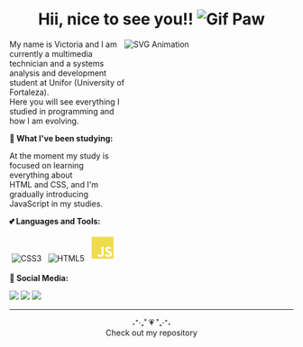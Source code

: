 <link rel="stylesheet" href="style.css" />

<h1 align="center">Hii, nice to see you!! <img src="https://i.ibb.co/KhKNC1g/zc-Xoe8rni-1.gif" alt="Gif Paw" height="32" /></h1>

<img align="right" src="https://user-images.githubusercontent.com/96449803/234378981-1491576d-bb4a-4baf-8095-18093a4458ac.svg" alt="SVG Animation" width="300" height="350">

My name is Victoria and I am currently a multimedia technician and a systems analysis and development student at Unifor (University of Fortaleza).<Br>
Here you will see everything I studied in programming and how I am evolving.


**🌸 What I've been studying:**

At the moment my study is focused on learning everything about <br> HTML and CSS, and I'm gradually introducing JavaScript in my studies.

**💕 Languages and Tools:**

<p>
<img src="https://i.ibb.co/bLF1P6n/css-3.png" alt="CSS3" height="40" style="vertical-align:down; margin:4px"></a>
<img src="https://i.ibb.co/Ch4SDLV/html-1.png" alt="HTML5" height="40" style="vertical-align:down; margin:4px"></a>
<img src="https://raw.githubusercontent.com/devicons/devicon/master/icons/javascript/javascript-plain.svg" alt="JavaScript" height="40" style="vertical-align:down; margin:4px">
</p>

**🎀 Social Media:**

<div> 
  <a href="https://www.instagram.com/victoriamnx/" target="_blank" title="Ir para o Instagram - Go to Instagram"><img src="https://img.shields.io/badge/-Instagram-%23E4405F?style=for-the-badge&logo=instagram&logoColor=white" target="_blank"></a>
 <a href="" target="_blank" title="Ir para o Discord - Go to Discord"><img src="https://img.shields.io/badge/Discord-7289DA?style=for-the-badge&logo=discord&logoColor=white" target="_blank"></a> 
  <a href="https://www.linkedin.com/in/victoriamnx/" target="_blank" title="Ir para o LinkedIn - Go to LinkedIn"><img src="https://img.shields.io/badge/-LinkedIn-%230077B5?style=for-the-badge&logo=linkedin&logoColor=white" target="_blank"></a> 
</div>

---

<div align="center">˖⁺‧₊˚ 💗 ˚₊‧⁺˖ <br> Check out my repository</div>
